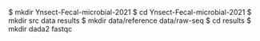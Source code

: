 $ mkdir Ynsect-Fecal-microbial-2021
$ cd Ynsect-Fecal-microbial-2021
$ mkdir src data results
$ mkdir data/reference data/raw-seq
$ cd results
$ mkdir dada2 fastqc
